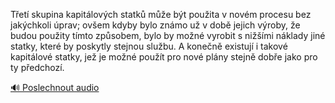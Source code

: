 
Třetí skupina kapitálových statků může být použita v novém procesu bez jakýchkoli úprav; ovšem kdyby bylo známo už v době jejich výroby, že budou použity tímto způsobem, bylo by možné vyrobit s nižšími náklady jiné statky, které by poskytly stejnou službu. A konečně existují i takové kapitálové statky, jež je možné použít pro nové plány stejně dobře jako pro ty předchozí.

[🔊 Poslechnout audio](/data/7-paragraphs/audio/chapter_93/para_008-Tet-skupina-kapitlovch-statk-me-bt-pouita.mp3)
